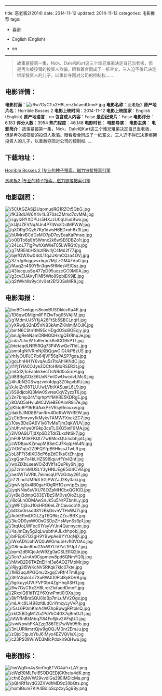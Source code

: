 
---
title: 恶老板2(2014)
date: 2014-11-12
updated: 2014-11-12
categories: 电影推荐
tags:
- 喜剧

- English (English)
- en
---


> 故事紧接第一集，Nick、Dale和Kurt这三个难兄难弟决定自己当老板，但是再次被狡猾的投资人欺骗。眼看着合同成了一纸空文，三人迫不得已决定绑架投资人的儿子，以重新夺回对公司的控制权……

## **电影详情**：

**电影封面**：<img src="https://image.tmdb.org/t/p/w200/6w7GyC1tx2H8LrerZIxtaedDmnF.jpg" alt="/6w7GyC1tx2H8LrerZIxtaedDmnF.jpg" title="/6w7GyC1tx2H8LrerZIxtaedDmnF.jpg">
**电影名称**：恶老板2
**原产地片名**：Horrible Bosses 2
**电影上映时间**：2014-11-12
**电影上映国家**：English (English)
**原产地语言**：en
**包含成人内容**：False
**是否纪录片**：False
**电影评分**：6.183
**评分人数**：3954
**热门程度**：46.148
**电影时长**：
**电影导演**：
**电影主演**：
**电影简介**：故事紧接第一集，Nick、Dale和Kurt这三个难兄难弟决定自己当老板，但是再次被狡猾的投资人欺骗。眼看着合同成了一纸空文，三人迫不得已决定绑架投资人的儿子，以重新夺回对公司的控制权……

## **下载地址**：
[Horrible Bosses 2 |专业的种子搜索、磁力链接搜索引擎](https://movie.amd794.com:2083/?search=Horrible%20Bosses%202&ordering=&mode=match_phrase&page_size=10&page=1)

[恶老板2 |专业的种子搜索、磁力链接搜索引擎](https://movie.amd794.com:2083/?search=%E6%81%B6%E8%80%81%E6%9D%BF2&ordering=&mode=match_phrase&page_size=10&page=1)
 

## **电影剧照**：
<img src="https://image.tmdb.org/t/p/original/5CUtGZASj2UqomudRG1RZOt5QbG.jpg" alt="/5CUtGZASj2UqomudRG1RZOt5QbG.jpg" title="/5CUtGZASj2UqomudRG1RZOt5QbG.jpg"><img src="https://image.tmdb.org/t/p/original/fK38dUW6X4v4LB70acZMmd7cvMM.jpg" alt="/fK38dUW6X4v4LB70acZMmd7cvMM.jpg" title="/fK38dUW6X4v4LB70acZMmd7cvMM.jpg"><img src="https://image.tmdb.org/t/p/original/sgyIzRYXDPUs5HXJzU0qUIudBwo.jpg" alt="/sgyIzRYXDPUs5HXJzU0qUIudBwo.jpg" title="/sgyIzRYXDPUs5HXJzU0qUIudBwo.jpg"><img src="https://image.tmdb.org/t/p/original/kIJjUZEVNqAUn4P7lWxzDidMFWW.jpg" alt="/kIJjUZEVNqAUn4P7lWxzDidMFWW.jpg" title="/kIJjUZEVNqAUn4P7lWxzDidMFWW.jpg"><img src="https://image.tmdb.org/t/p/original/qXORgOQz57Kp1dwsH6EDxoh6x3l.jpg" alt="/qXORgOQz57Kp1dwsH6EDxoh6x3l.jpg" title="/qXORgOQz57Kp1dwsH6EDxoh6x3l.jpg"><img src="https://image.tmdb.org/t/p/original/bUMrvBCdDeMO7pD7cyEeaKaPmsq.jpg" alt="/bUMrvBCdDeMO7pD7cyEeaKaPmsq.jpg" title="/bUMrvBCdDeMO7pD7cyEeaKaPmsq.jpg"><img src="https://image.tmdb.org/t/p/original/oODTo8pEh5Wnnx2k6wSE6DBZo1t.jpg" alt="/oODTo8pEh5Wnnx2k6wSE6DBZo1t.jpg" title="/oODTo8pEh5Wnnx2k6wSE6DBZo1t.jpg"><img src="https://image.tmdb.org/t/p/original/24LoL77igPwhXsWleT05LWRGtCy.jpg" alt="/24LoL77igPwhXsWleT05LWRGtCy.jpg" title="/24LoL77igPwhXsWleT05LWRGtCy.jpg"><img src="https://image.tmdb.org/t/p/original/gTMBEhbHSIxzlRivrljC4Md2f77.jpg" alt="/gTMBEhbHSIxzlRivrljC4Md2f77.jpg" title="/gTMBEhbHSIxzlRivrljC4Md2f77.jpg"><img src="https://image.tmdb.org/t/p/original/bjefQWXw04dL11qJUKmCQza4OVj.jpg" alt="/bjefQWXw04dL11qJUKmCQza4OVj.jpg" title="/bjefQWXw04dL11qJUKmCQza4OVj.jpg"><img src="https://image.tmdb.org/t/p/original/3Zrdg6uggvvx5go2MjLzGM47Vp0.jpg" alt="/3Zrdg6uggvvx5go2MjLzGM47Vp0.jpg" title="/3Zrdg6uggvvx5go2MjLzGM47Vp0.jpg"><img src="https://image.tmdb.org/t/p/original/fAuq2n4S0Y5n3qw6HMesVElCsz.jpg" alt="/fAuq2n4S0Y5n3qw6HMesVElCsz.jpg" title="/fAuq2n4S0Y5n3qw6HMesVElCsz.jpg"><img src="https://image.tmdb.org/t/p/original/43IecgusSq477pD95uozcGC9M0A.jpg" alt="/43IecgusSq477pD95uozcGC9M0A.jpg" title="/43IecgusSq477pD95uozcGC9M0A.jpg"><img src="https://image.tmdb.org/t/p/original/g3cvEUAVyFlMI5Wlo89pbiEK9jE.jpg" alt="/g3cvEUAVyFlMI5Wlo89pbiEK9jE.jpg" title="/g3cvEUAVyFlMI5Wlo89pbiEK9jE.jpg"><img src="https://image.tmdb.org/t/p/original/qStWkhllx9ycVv0et2Ef20SsMR8.jpg" alt="/qStWkhllx9ycVv0et2Ef20SsMR8.jpg" title="/qStWkhllx9ycVv0et2Ef20SsMR8.jpg">

## **电影海报**：
<img src="https://image.tmdb.org/t/p/original/boBOkwIqgrs8noxBUSDkkicKa4K.jpg" alt="/boBOkwIqgrs8noxBUSDkkicKa4K.jpg" title="/boBOkwIqgrs8noxBUSDkkicKa4K.jpg"><img src="https://image.tmdb.org/t/p/original/1D8qwDMigmlIFPZlwTog95VAjIM.jpg" alt="/1D8qwDMigmlIFPZlwTog95VAjIM.jpg" title="/1D8qwDMigmlIFPZlwTog95VAjIM.jpg"><img src="https://image.tmdb.org/t/p/original/g1MdmUJ5YfjjA26FtSb5SBCLnqH.jpg" alt="/g1MdmUJ5YfjjA26FtSb5SBCLnqH.jpg" title="/g1MdmUJ5YfjjA26FtSb5SBCLnqH.jpg"><img src="https://image.tmdb.org/t/p/original/yXRwjL92nD5VN83kAmZKMmjMOJK.jpg" alt="/yXRwjL92nD5VN83kAmZKMmjMOJK.jpg" title="/yXRwjL92nD5VN83kAmZKMmjMOJK.jpg"><img src="https://image.tmdb.org/t/p/original/bmN6CStn1tM9EcHDgdOSoBOEojy.jpg" alt="/bmN6CStn1tM9EcHDgdOSoBOEojy.jpg" title="/bmN6CStn1tM9EcHDgdOSoBOEojy.jpg"><img src="https://image.tmdb.org/t/p/original/bnJgRehNamDRMGQHxlgQEtRhqJe.jpg" alt="/bnJgRehNamDRMGQHxlgQEtRhqJe.jpg" title="/bnJgRehNamDRMGQHxlgQEtRhqJe.jpg"><img src="https://image.tmdb.org/t/p/original/cda7IJnrWToRerhckKelCOB5PTf.jpg" alt="/cda7IJnrWToRerhckKelCOB5PTf.jpg" title="/cda7IJnrWToRerhckKelCOB5PTf.jpg"><img src="https://image.tmdb.org/t/p/original/btetaqdLNR59Qg73P4WwQe7I1dL.jpg" alt="/btetaqdLNR59Qg73P4WwQe7I1dL.jpg" title="/btetaqdLNR59Qg73P4WwQe7I1dL.jpg"><img src="https://image.tmdb.org/t/p/original/amt4gNfVRmNjXBQgwOiGUkP8zUS.jpg" alt="/amt4gNfVRmNjXBQgwOiGUkP8zUS.jpg" title="/amt4gNfVRmNjXBQgwOiGUkP8zUS.jpg"><img src="https://image.tmdb.org/t/p/original/rh1yOUPJCPb64jVF56qPASP7gda.jpg" alt="/rh1yOUPJCPb64jVF56qPASP7gda.jpg" title="/rh1yOUPJCPb64jVF56qPASP7gda.jpg"><img src="https://image.tmdb.org/t/p/original/gqLhnHH1Y6vqAu5sTtxAhIiKNdC.jpg" alt="/gqLhnHH1Y6vqAu5sTtxAhIiKNdC.jpg" title="/gqLhnHH1Y6vqAu5sTtxAhIiKNdC.jpg"><img src="https://image.tmdb.org/t/p/original/t1Yj1YlA0OJye3QCfoHMoRSER3t.jpg" alt="/t1Yj1YlA0OJye3QCfoHMoRSER3t.jpg" title="/t1Yj1YlA0OJye3QCfoHMoRSER3t.jpg"><img src="https://image.tmdb.org/t/p/original/mCd2j1oEahkkkecTlsNRd0o5rqH.jpg" alt="/mCd2j1oEahkkkecTlsNRd0o5rqH.jpg" title="/mCd2j1oEahkkkecTlsNRd0o5rqH.jpg"><img src="https://image.tmdb.org/t/p/original/d8BBgGOzE6UoNFmlDwUwcdvLMcS.jpg" alt="/d8BBgGOzE6UoNFmlDwUwcdvLMcS.jpg" title="/d8BBgGOzE6UoNFmlDwUwcdvLMcS.jpg"><img src="https://image.tmdb.org/t/p/original/4hJbN2GSwqzvnk4dpg3Z0kgvb6U.jpg" alt="/4hJbN2GSwqzvnk4dpg3Z0kgvb6U.jpg" title="/4hJbN2GSwqzvnk4dpg3Z0kgvb6U.jpg"><img src="https://image.tmdb.org/t/p/original/kJelZn98TLUUwLVbtXASuatL6L9.jpg" alt="/kJelZn98TLUUwLVbtXASuatL6L9.jpg" title="/kJelZn98TLUUwLVbtXASuatL6L9.jpg"><img src="https://image.tmdb.org/t/p/original/6S9djcbIQ3Mw0SvresCqVZyzxT6.jpg" alt="/6S9djcbIQ3Mw0SvresCqVZyzxT6.jpg" title="/6S9djcbIQ3Mw0SvresCqVZyzxT6.jpg"><img src="https://image.tmdb.org/t/p/original/2n7bmp24V1qrhpYifMKRE5KDRgE.jpg" alt="/2n7bmp24V1qrhpYifMKRE5KDRgE.jpg" title="/2n7bmp24V1qrhpYifMKRE5KDRgE.jpg"><img src="https://image.tmdb.org/t/p/original/8OAQ5aHviuMCJWeBE6AimR9ii7e.jpg" alt="/8OAQ5aHviuMCJWeBE6AimR9ii7e.jpg" title="/8OAQ5aHviuMCJWeBE6AimR9ii7e.jpg"><img src="https://image.tmdb.org/t/p/original/jK5to8P19rKdAxkPEVRsyRnouxw.jpg" alt="/jK5to8P19rKdAxkPEVRsyRnouxw.jpg" title="/jK5to8P19rKdAxkPEVRsyRnouxw.jpg"><img src="https://image.tmdb.org/t/p/original/dakEJIND8BFanRrv4Do1hWWrBEW.jpg" alt="/dakEJIND8BFanRrv4Do1hWWrBEW.jpg" title="/dakEJIND8BFanRrv4Do1hWWrBEW.jpg"><img src="https://image.tmdb.org/t/p/original/zCbBmryvyfkMykvTAMWFXxekZC7.jpg" alt="/zCbBmryvyfkMykvTAMWFXxekZC7.jpg" title="/zCbBmryvyfkMykvTAMWFXxekZC7.jpg"><img src="https://image.tmdb.org/t/p/original/10syBDeGA6V1y8TvMaTjm3qkWUV.jpg" alt="/10syBDeGA6V1y8TvMaTjm3qkWUV.jpg" title="/10syBDeGA6V1y8TvMaTjm3qkWUV.jpg"><img src="https://image.tmdb.org/t/p/original/nUhvvhye0fGkp3csTL0XG5mF9MA.jpg" alt="/nUhvvhye0fGkp3csTL0XG5mF9MA.jpg" title="/nUhvvhye0fGkp3csTL0XG5mF9MA.jpg"><img src="https://image.tmdb.org/t/p/original/2iVOAGUTjdXp6D2TdrZLxxNt6k7.jpg" alt="/2iVOAGUTjdXp6D2TdrZLxxNt6k7.jpg" title="/2iVOAGUTjdXp6D2TdrZLxxNt6k7.jpg"><img src="https://image.tmdb.org/t/p/original/hF0FM08FKQt77w6MoxQUmcbhjpG.jpg" alt="/hF0FM08FKQt77w6MoxQUmcbhjpG.jpg" title="/hF0FM08FKQt77w6MoxQUmcbhjpG.jpg"><img src="https://image.tmdb.org/t/p/original/cWD8puKZmupMBSeiCJ7KqtpHA4N.jpg" alt="/cWD8puKZmupMBSeiCJ7KqtpHA4N.jpg" title="/cWD8puKZmupMBSeiCJ7KqtpHA4N.jpg"><img src="https://image.tmdb.org/t/p/original/7rD61qto2Z9FQYfpB6HkssJTwL9.jpg" alt="/7rD61qto2Z9FQYfpB6HkssJTwL9.jpg" title="/7rD61qto2Z9FQYfpB6HkssJTwL9.jpg"><img src="https://image.tmdb.org/t/p/original/oL8FTt3dIXD8cP6pZdC1ksCrZhr.jpg" alt="/oL8FTt3dIXD8cP6pZdC1ksCrZhr.jpg" title="/oL8FTt3dIXD8cP6pZdC1ksCrZhr.jpg"><img src="https://image.tmdb.org/t/p/original/xgQon7x4kLHZS9I9quvffYn42nf.jpg" alt="/xgQon7x4kLHZS9I9quvffYn42nf.jpg" title="/xgQon7x4kLHZS9I9quvffYn42nf.jpg"><img src="https://image.tmdb.org/t/p/original/woZiXbLseaVOiZdVIf1sQuPky6N.jpg" alt="/woZiXbLseaVOiZdVIf1sQuPky6N.jpg" title="/woZiXbLseaVOiZdVIf1sQuPky6N.jpg"><img src="https://image.tmdb.org/t/p/original/pZzrmmMUSLY3yHNIJEg65id4CVB.jpg" alt="/pZzrmmMUSLY3yHNIJEg65id4CVB.jpg" title="/pZzrmmMUSLY3yHNIJEg65id4CVB.jpg"><img src="https://image.tmdb.org/t/p/original/oe4WTuVRtL7mimcqUfVzGdsy261.jpg" alt="/oe4WTuVRtL7mimcqUfVzGdsy261.jpg" title="/oe4WTuVRtL7mimcqUfVzGdsy261.jpg"><img src="https://image.tmdb.org/t/p/original/rZ2LnclUMRdL5GjPWZJJ2Ky0aki.jpg" alt="/rZ2LnclUMRdL5GjPWZJJ2Ky0aki.jpg" title="/rZ2LnclUMRdL5GjPWZJJ2Ky0aki.jpg"><img src="https://image.tmdb.org/t/p/original/gwNlgXx4IB0gaHOgRH1OzvvtpEs.jpg" alt="/gwNlgXx4IB0gaHOgRH1OzvvtpEs.jpg" title="/gwNlgXx4IB0gaHOgRH1OzvvtpEs.jpg"><img src="https://image.tmdb.org/t/p/original/jyqNNie6sVXU78OZpMHCbxQG1OD.jpg" alt="/jyqNNie6sVXU78OZpMHCbxQG1OD.jpg" title="/jyqNNie6sVXU78OZpMHCbxQG1OD.jpg"><img src="https://image.tmdb.org/t/p/original/yrBej3dmpQ63EYBzSlM0veOIoZt.jpg" alt="/yrBej3dmpQ63EYBzSlM0veOIoZt.jpg" title="/yrBej3dmpQ63EYBzSlM0veOIoZt.jpg"><img src="https://image.tmdb.org/t/p/original/l8c6LnODMAwSnJk5u5NrPZbnhLy.jpg" alt="/l8c6LnODMAwSnJk5u5NrPZbnhLy.jpg" title="/l8c6LnODMAwSnJk5u5NrPZbnhLy.jpg"><img src="https://image.tmdb.org/t/p/original/gWFCj3oJ10xHRG6eLZhCauocb1X.jpg" alt="/gWFCj3oJ10xHRG6eLZhCauocb1X.jpg" title="/gWFCj3oJ10xHRG6eLZhCauocb1X.jpg"><img src="https://image.tmdb.org/t/p/original/bG3o0rssd38YzBsGsvnVTHnWJ7i.jpg" alt="/bG3o0rssd38YzBsGsvnVTHnWJ7i.jpg" title="/bG3o0rssd38YzBsGsvnVTHnWJ7i.jpg"><img src="https://image.tmdb.org/t/p/original/AddERwiDCtLZgTEQ9iizZZcJBBX.jpg" alt="/AddERwiDCtLZgTEQ9iizZZcJBBX.jpg" title="/AddERwiDCtLZgTEQ9iizZZcJBBX.jpg"><img src="https://image.tmdb.org/t/p/original/3iuQDSysW0OsOSDpZHsMynSs6p1.jpg" alt="/3iuQDSysW0OsOSDpZHsMynSs6p1.jpg" title="/3iuQDSysW0OsOSDpZHsMynSs6p1.jpg"><img src="https://image.tmdb.org/t/p/original/3tqUoLWFbc01YsyVYJn4Qunnycm.jpg" alt="/3tqUoLWFbc01YsyVYJn4Qunnycm.jpg" title="/3tqUoLWFbc01YsyVYJn4Qunnycm.jpg"><img src="https://image.tmdb.org/t/p/original/4sJmEay5g2qLwubthAJLxhhpobj.jpg" alt="/4sJmEay5g2qLwubthAJLxhhpobj.jpg" title="/4sJmEay5g2qLwubthAJLxhhpobj.jpg"><img src="https://image.tmdb.org/t/p/original/blPEp07Q3gH9YBwpAe6YYOqNjX.jpg" alt="/blPEp07Q3gH9YBwpAe6YYOqNjX.jpg" title="/blPEp07Q3gH9YBwpAe6YYOqNjX.jpg"><img src="https://image.tmdb.org/t/p/original/iWxADVJohWQ0uWOmubHvfI0VOAc.jpg" alt="/iWxADVJohWQ0uWOmubHvfI0VOAc.jpg" title="/iWxADVJohWQ0uWOmubHvfI0VOAc.jpg"><img src="https://image.tmdb.org/t/p/original/G8mu4m6huGNxWYLIVYaL1PJpT7.jpg" alt="/G8mu4m6huGNxWYLIVYaL1PJpT7.jpg" title="/G8mu4m6huGNxWYLIVYaL1PJpT7.jpg"><img src="https://image.tmdb.org/t/p/original/pym2dBICjoJcW9Zg0aCSLERQ2jb.jpg" alt="/pym2dBICjoJcW9Zg0aCSLERQ2jb.jpg" title="/pym2dBICjoJcW9Zg0aCSLERQ2jb.jpg"><img src="https://image.tmdb.org/t/p/original/3oh7uJnAn9Cypmew8pd6QNmYQ0j.jpg" alt="/3oh7uJnAn9Cypmew8pd6QNmYQ0j.jpg" title="/3oh7uJnAn9Cypmew8pd6QNmYQ0j.jpg"><img src="https://image.tmdb.org/t/p/original/hMvB2D6TAZttEHhI3e6AO27MpMr.jpg" alt="/hMvB2D6TAZttEHhI3e6AO27MpMr.jpg" title="/hMvB2D6TAZttEHhI3e6AO27MpMr.jpg"><img src="https://image.tmdb.org/t/p/original/lRjyg3I5WKcNV5RKqk7klc07kte.jpg" alt="/lRjyg3I5WKcNV5RKqk7klc07kte.jpg" title="/lRjyg3I5WKcNV5RKqk7klc07kte.jpg"><img src="https://image.tmdb.org/t/p/original/1Mi3uqJtPGQmJ2xgqCvRfr4TmIl.jpg" alt="/1Mi3uqJtPGQmJ2xgqCvRfr4TmIl.jpg" title="/1Mi3uqJtPGQmJ2xgqCvRfr4TmIl.jpg"><img src="https://image.tmdb.org/t/p/original/3hfASpIoLs7XuRWJD0PcI8y8DV8.jpg" alt="/3hfASpIoLs7XuRWJD0PcI8y8DV8.jpg" title="/3hfASpIoLs7XuRWJD0PcI8y8DV8.jpg"><img src="https://image.tmdb.org/t/p/original/5gikuyyUVtiFVP0br4ZgHhqXSH1.jpg" alt="/5gikuyyUVtiFVP0br4ZgHhqXSH1.jpg" title="/5gikuyyUVtiFVP0br4ZgHhqXSH1.jpg"><img src="https://image.tmdb.org/t/p/original/6w7GyC1tx2H8LrerZIxtaedDmnF.jpg" alt="/6w7GyC1tx2H8LrerZIxtaedDmnF.jpg" title="/6w7GyC1tx2H8LrerZIxtaedDmnF.jpg"><img src="https://image.tmdb.org/t/p/original/2RxxlQ81ti1Y2Y6XrwPmtI0i3Xs.jpg" alt="/2RxxlQ81ti1Y2Y6XrwPmtI0i3Xs.jpg" title="/2RxxlQ81ti1Y2Y6XrwPmtI0i3Xs.jpg"><img src="https://image.tmdb.org/t/p/original/8IrTfMBrsSQU6ldBp7mLuMV2Ogx.jpg" alt="/8IrTfMBrsSQU6ldBp7mLuMV2Ogx.jpg" title="/8IrTfMBrsSQU6ldBp7mLuMV2Ogx.jpg"><img src="https://image.tmdb.org/t/p/original/mLAlc9Li498zfdLdCnYmcyLyVvP.jpg" alt="/mLAlc9Li498zfdLdCnYmcyLyVvP.jpg" title="/mLAlc9Li498zfdLdCnYmcyLyVvP.jpg"><img src="https://image.tmdb.org/t/p/original/r5sL6P0mKmA4WZhpBpwgRFtoklQ.jpg" alt="/r5sL6P0mKmA4WZhpBpwgRFtoklQ.jpg" title="/r5sL6P0mKmA4WZhpBpwgRFtoklQ.jpg"><img src="https://image.tmdb.org/t/p/original/xkC5BDgM1ZbZPoYkO40X7qBmGJ1.jpg" alt="/xkC5BDgM1ZbZPoYkO40X7qBmGJ1.jpg" title="/xkC5BDgM1ZbZPoYkO40X7qBmGJ1.jpg"><img src="https://image.tmdb.org/t/p/original/tAWRnBkMbq7I84FoSjkv2AFsjUD.jpg" alt="/tAWRnBkMbq7I84FoSjkv2AFsjUD.jpg" title="/tAWRnBkMbq7I84FoSjkv2AFsjUD.jpg"><img src="https://image.tmdb.org/t/p/original/lvwNpwhFKAZzg386TEi7wWh95fb.jpg" alt="/lvwNpwhFKAZzg386TEi7wWh95fb.jpg" title="/lvwNpwhFKAZzg386TEi7wWh95fb.jpg"><img src="https://image.tmdb.org/t/p/original/3nLURIkmrtQjw9gOQJM0nr2EmJu.jpg" alt="/3nLURIkmrtQjw9gOQJM0nr2EmJu.jpg" title="/3nLURIkmrtQjw9gOQJM0nr2EmJu.jpg"><img src="https://image.tmdb.org/t/p/original/zQjciCtpJxYbJ6iMyx4EZVQVIsX.jpg" alt="/zQjciCtpJxYbJ6iMyx4EZVQVIsX.jpg" title="/zQjciCtpJxYbJ6iMyx4EZVQVIsX.jpg"><img src="https://image.tmdb.org/t/p/original/c23PS0IiWIWD3MlcPdokir9QHwu.jpg" alt="/c23PS0IiWIWD3MlcPdokir9QHwu.jpg" title="/c23PS0IiWIWD3MlcPdokir9QHwu.jpg">

## **电影图标**：
<img src="https://image.tmdb.org/t/p/original/hwWgfkn4ySer0rg8TVG4afrxLAY.png" alt="/hwWgfkn4ySer0rg8TVG4afrxLAY.png" title="/hwWgfkn4ySer0rg8TVG4afrxLAY.png"><img src="https://image.tmdb.org/t/p/original/eWzR0MLFel6SODQEDjCKheiu4dK.png" alt="/eWzR0MLFel6SODQEDjCKheiu4dK.png" title="/eWzR0MLFel6SODQEDjCKheiu4dK.png"><img src="https://image.tmdb.org/t/p/original/cfn6ZqNVW29vvdlGa29EiMDIcMa.png" alt="/cfn6ZqNVW29vvdlGa29EiMDIcMa.png" title="/cfn6ZqNVW29vvdlGa29EiMDIcMa.png"><img src="https://image.tmdb.org/t/p/original/pQI4Rf1svdG3ZKVdhMD9z30bQts.png" alt="/pQI4Rf1svdG3ZKVdhMD9z30bQts.png" title="/pQI4Rf1svdG3ZKVdhMD9z30bQts.png"><img src="https://image.tmdb.org/t/p/original/hxmlGum7KlA4BdioScpzxy5g68y.png" alt="/hxmlGum7KlA4BdioScpzxy5g68y.png" title="/hxmlGum7KlA4BdioScpzxy5g68y.png">
